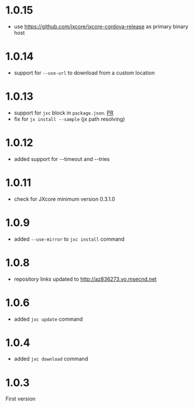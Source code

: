 # 1.0.15

* use https://github.com/jxcore/jxcore-cordova-release as primary binary host

# 1.0.14

* support for `--use-url` to download from a custom location

# 1.0.13

* support for `jxc` block in `package.json`. [PR](https://github.com/jxcore/jxc/pull/3)
* fix for `jx install --sample` (jx path resolving)

# 1.0.12

* added support for --timeout and --tries

# 1.0.11

* check for JXcore minimum version 0.3.1.0

# 1.0.9

* added `--use-mirror` to `jxc install` command

# 1.0.8

* repository links updated to http://az836273.vo.msecnd.net

# 1.0.6

* added `jxc update` command

# 1.0.4

* added `jxc download` command

# 1.0.3

First version